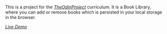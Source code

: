 This is a project for the [_TheOdinProject_](https://www.theodinproject.com/paths/full-stack-javascript/courses/javascript/lessons/library) curriculum. It is a Book Library, where you can add or remove books which is persisted in your local storage in the browser.

[_Live Demo_](https://heyitsvenu.github.io/library/)
